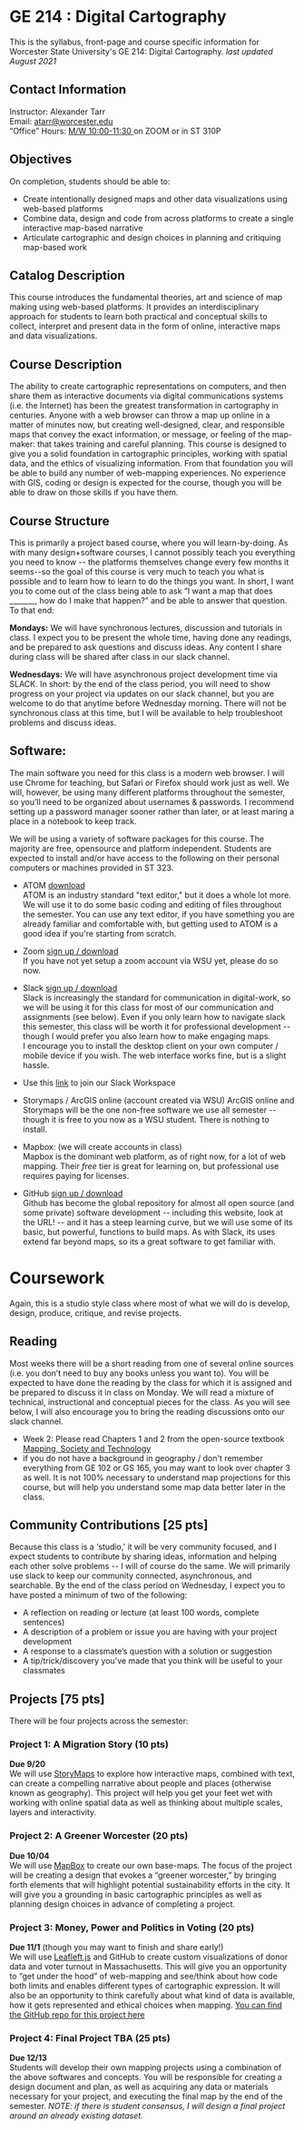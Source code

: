 # GE 214 : Digital Cartography
This is the syllabus, front-page and course specific information for Worcester State University's GE 214: Digital Cartography.
_last updated August 2021_

## Contact Information
Instructor: Alexander Tarr  
Email: atarr@worcester.edu  
“Office” Hours: [M/W 10:00-11:30 ](https://calendar.google.com/calendar/u/0/selfsched?sstoken=UUl1Q3FiaDNnQWZxfGRlZmF1bHR8YmY4YWJhNjM5ZTBjMmYwZmM5ZDcyMTQ5NTNmYmE2ZGM) on ZOOM or in ST 310P

## Objectives
On completion, students should be able to:
* Create intentionally designed maps and other data visualizations using web-based platforms
* Combine data, design and code from across platforms to create a single interactive map-based narrative
* Articulate cartographic and design choices in planning and critiquing map-based work

## Catalog Description
This course introduces the fundamental theories, art and science of map making using web-based platforms. It provides an interdisciplinary approach for students to learn both practical and conceptual skills to collect, interpret and present data in the form of online, interactive maps and data visualizations.

## Course Description
The ability to create cartographic representations on computers, and then share them as interactive documents via digital communications systems (i.e. the Internet) has been the greatest transformation in cartography in centuries. Anyone with a web browser can throw a map up online in a matter of minutes now, but creating well-designed, clear, and responsible maps that convey the exact information, or message, or feeling of the map-maker: that takes training and careful planning. This course is designed to give you a solid foundation in cartographic principles, working with spatial data, and the ethics of visualizing information. From that foundation you will be able to build any number of web-mapping experiences.
No experience with GIS, coding or design is expected for the course, though you will be able to draw on those skills if you have them.

## Course Structure
This is primarily a project based course, where you will learn-by-doing. As with many design+software courses, I cannot possibly teach you everything you need to know -- the platforms themselves change every few months it seems--so the goal of this course is very much to teach you what is possible and to learn how to learn to do the things you want. In short, I want you to come out of the class being able to ask “I want a map that does _______, how do I make that happen?” and be able to answer that question. To that end:  

**Mondays:** We will have synchronous lectures, discussion and tutorials in class. I expect you to be present the whole time, having done any readings, and be prepared to ask questions and discuss ideas. Any content I share during class will be shared after class in our slack channel.

**Wednesdays:** We will have asynchronous project development time via SLACK. In short: by the end of the class period, you will need to show progress on your project via updates on our slack channel, but you are welcome to do that anytime before Wednesday morning. There will not be synchronous class at this time, but I will be available to help troubleshoot problems and discuss ideas.

## Software:
The main software you need for this class is a modern web browser. I will use Chrome for teaching, but Safari or Firefox should work just as well. We will, however, be using many different platforms throughout the semester, so you’ll need to be organized about usernames & passwords. I recommend setting up a password manager sooner rather than later, or at least maring a place in a notebook to keep track.


We will be using a variety of software packages for this course. The majority are free, opensource and platform independent. Students are expected to install and/or have access to the following on their personal computers or machines provided in ST 323.
- ATOM [download](https://atom.io/)  
ATOM is an industry standard "text editor," but it does a whole lot more. We will use it to do some basic coding and editing of files throughout the semester. You can use any text editor, if you have something you are already familiar and comfortable with, but getting used to ATOM is a good idea if you're starting from scratch.

- Zoom [sign up / download](https://zoom.us/)  
If you have not yet setup a zoom account via WSU yet, please do so now.

- Slack [sign up / download](https://slack.com/)  
Slack is increasingly the standard for communication in digital-work, so we will be using it for this class for most of our communication and assignments (see below). Even if you only learn how to navigate slack this semester, this class will be worth it for professional development -- though I would prefer you also learn how to make engaging maps.  
I encourage you to install the desktop client on your own computer / mobile device if you wish. The web interface works fine, but is a slight hassle.  
 - Use this [link](https://join.slack.com/t/slack-z4l4788/shared_invite/zt-vngeiuip-d3EJtVAcIWFN9EZ25LObWg) to join our Slack Workspace


- Storymaps / ArcGIS online (account created via WSU)
ArcGIS online and Storymaps will be the one non-free software we use all semester -- though it is free to you now as a WSU student. There is nothing to install.

- Mapbox: (we will create accounts in class)  
Mapbox is the dominant web platform, as of right now, for a lot of web mapping. Their _free_ tier is great for learning on, but professional use requires paying for licenses.

- GitHub [sign up / download](https://github.com/)  
Github has become the global repository for almost all open source (and some private) software development -- including this website, look at the URL! -- and it has a steep learning curve, but we will use some of its basic, but powerful, functions to build maps. As with Slack, its uses extend far beyond maps, so its a great software to get familiar with.

# Coursework
Again, this is a studio style class where most of what we will do is develop, design, produce, critique, and revise projects.
## Reading
Most weeks there will be a short reading from one of several online sources (i.e. you don’t need to buy any books unless you want to). You will be expected to have done the reading by the class for which it is assigned and be prepared to discuss it in class on Monday. We will read a mixture of technical, instructional and conceptual pieces for the class. As you will see below, I will also encourage you to bring the reading discussions onto our slack channel.

- Week 2: Please read Chapters 1 and 2 from the open-source textbook [Mapping, Society and Technology](https://open.lib.umn.edu/mapping/)
 - if you do not have a background in geography / don't remember everything from GE 102 or GS 165, you may want to look over chapter 3 as well. It is not 100% necessary to understand map projections for this course, but will help you understand some map data better later in the class.

## Community Contributions [25 pts]
Because this class is a ‘studio,’ it will be very community focused, and I expect students to contribute by sharing ideas, information and helping each other solve problems -- I will of course do the same. We will primarily use slack to keep our community connected, asynchronous, and searchable.
By the end of the class period on Wednesday, I expect you to have posted a minimum of two of the following:
- A reflection on reading or lecture (at least 100 words, complete sentences)
- A description of a problem or issue you are having with your project development
- A response to a classmate’s question with a solution or suggestion
- A tip/trick/discovery you’ve made that you think will be useful to your classmates

## Projects [75 pts]
There will be four projects across the semester:

### Project 1: A Migration Story (10 pts)  
**Due 9/20**  
We will use [StoryMaps](https://storymaps.arcgis.com/) to explore how interactive maps, combined with text, can create a compelling narrative about people and places (otherwise known as geography). This project will help you get your feet wet with working with online spatial data as well as thinking about multiple scales, layers and interactivity.

### Project 2: A Greener Worcester (20 pts)  
**Due 10/04**  
We will use [MapBox](mapbox.com) to create our own base-maps. The focus of the project will be creating a design that evokes a “greener worcester,” by bringing forth elements that will highlight potential sustainability efforts in the city. It will give you a grounding in basic cartographic principles as well as planning design choices in advance of completing a project.

### Project 3: Money, Power and Politics in Voting (20 pts)
**Due 11/1**  (though you may want to finish and share early!)  
We will use [Leafleft.js](https://leafletjs.com/) and GitHub to create custom visualizations of donor data and voter turnout in Massachusetts. This will give you an opportunity to “get under the hood” of web-mapping and see/think about how code both limits and enables different types of cartographic expression. It will also be an opportunity to think carefully about what kind of data is available, how it gets represented and ethical choices when mapping.
[You can find the GitHub repo for this project here](https://github.com/doctarr/GE214_Proj3)

### Project 4: Final Project TBA (25 pts)  
**Due 12/13**  
Students will develop their own mapping projects using a combination of the above softwares and concepts. You will be responsible for creating a design document and plan, as well as acquiring any data or materials necessary for your project, and executing the final map by the end of the semester.
_NOTE: if there is student consensus, I will design a final project around an already existing dataset._
